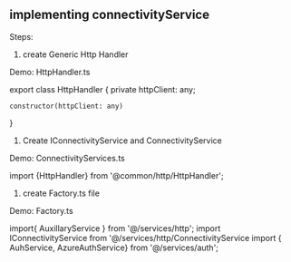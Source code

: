 ## implementing connectivityService

Steps:
1. create Generic Http Handler

Demo: HttpHandler.ts

export class HttpHandler {
    private httpClient: any;

    constructor(httpClient: any)
}



1. Create IConnectivityService and ConnectivityService

Demo: ConnectivityServices.ts

import {HttpHandler} from  '@common/http/HttpHandler';













1. create Factory.ts file

Demo: Factory.ts

import{ AuxillaryService } from '@/services/http';
import IConnectivityService from '@/services/http/ConnectivityService
import { AuhService, AzureAuthService} from '@/services/auth';